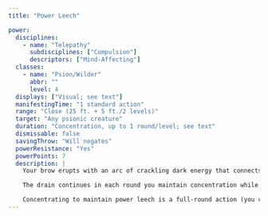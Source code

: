 ```yaml
---
title: "Power Leech"

power:
  disciplines:
    - name: "Telepathy"
      subdisciplines: ["Compulsion"]
      descriptors: ["Mind-Affecting"]
  classes:
    - name: "Psion/Wilder"
      abbr: ""
      level: 4
  displays: ["Visual; see text"]
  manifestingTime: "1 standard action"
  range: "Close (25 ft. + 5 ft./2 levels)"
  target: "Any psionic creature"
  duration: "Concentration, up to 1 round/level; see text"
  dismissable: false
  savingThrow: "Will negates"
  powerResistance: "Yes"
  powerPoints: 7
  description: |
    Your brow erupts with an arc of crackling dark energy that connects with your foe, draining it of 1d6 power points and adding 1 of those points to your reserve (unless that gain would cause you to exceed your maximum).

    The drain continues in each round you maintain concentration while the subject of the drain remains in range. If the subject is drained to 0 power points, this power ends.

    Concentrating to maintain power leech is a full-round action (you can take no other actions aside from a 5-foot step) instead of a standard action.
---
```

